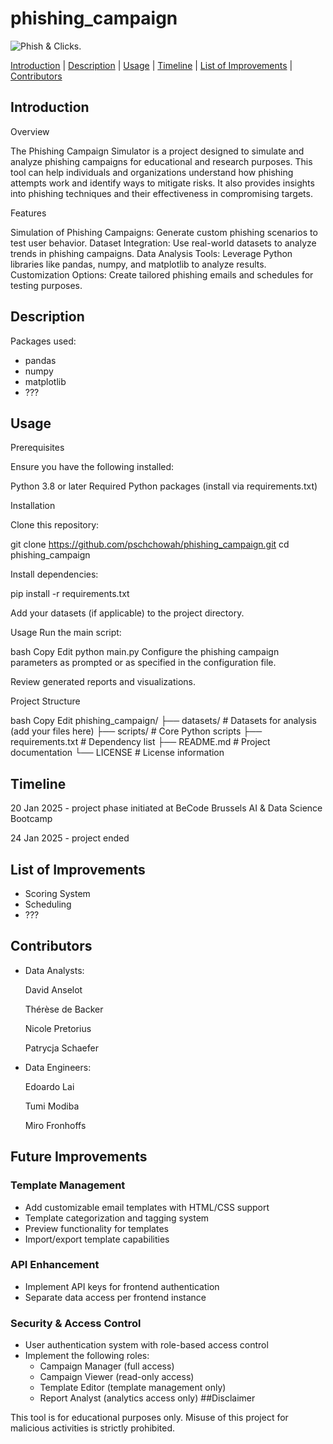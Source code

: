 # **phishing_campaign**

![Phish & Clicks.]([https://www.shutterstock.com/image-vector/seamless-border-cute-retro-houses-600nw-1111423082.jpg])

[Introduction](#Introduction)     |     [Description](#Description)       |       [Usage](#Usage)    |     [Timeline](#Timeline)       |       [List of Improvements](#list-of-improvements)    |    [Contributors](#contributors)

## **Introduction**

Overview

The Phishing Campaign Simulator is a project designed to simulate and analyze phishing campaigns for educational and research purposes. This tool can help individuals and organizations understand how phishing attempts work and identify ways to mitigate risks. It also provides insights into phishing techniques and their effectiveness in compromising targets.

Features

Simulation of Phishing Campaigns: Generate custom phishing scenarios to test user behavior.
Dataset Integration: Use real-world datasets to analyze trends in phishing campaigns.
Data Analysis Tools: Leverage Python libraries like pandas, numpy, and matplotlib to analyze results.
Customization Options: Create tailored phishing emails and schedules for testing purposes.

## **Description**

Packages used:
- pandas
- numpy
- matplotlib
- ???


## **Usage**
Prerequisites

Ensure you have the following installed:

Python 3.8 or later
Required Python packages (install via requirements.txt)

Installation

Clone this repository:

git clone https://github.com/pschchowah/phishing_campaign.git
cd phishing_campaign

Install dependencies:

pip install -r requirements.txt

Add your datasets (if applicable) to the project directory.

Usage
Run the main script:

bash
Copy
Edit
python main.py
Configure the phishing campaign parameters as prompted or as specified in the configuration file.

Review generated reports and visualizations.

Project Structure

bash
Copy
Edit
phishing_campaign/
├── datasets/          # Datasets for analysis (add your files here)
├── scripts/           # Core Python scripts
├── requirements.txt   # Dependency list
├── README.md          # Project documentation
└── LICENSE            # License information


## **Timeline**
20 Jan 2025 - project phase initiated at BeCode Brussels AI & Data Science Bootcamp

24 Jan 2025 - project ended


## **List of Improvements**
- Scoring System
- Scheduling
- ???

## **Contributors**
- Data Analysts:

  David Anselot

  Thérèse de Backer

  Nicole Pretorius

  Patrycja Schaefer
  
- Data Engineers:
  
  Edoardo Lai

  Tumi Modiba

   Miro Fronhoffs

## Future Improvements
### Template Management
- Add customizable email templates with HTML/CSS support
- Template categorization and tagging system
- Preview functionality for templates
- Import/export template capabilities
### API Enhancement
- Implement API keys for frontend authentication
- Separate data access per frontend instance
### Security & Access Control
- User authentication system with role-based access control
- Implement the following roles:
  - Campaign Manager (full access)
  - Campaign Viewer (read-only access)
  - Template Editor (template management only)
  - Report Analyst (analytics access only)
##Disclaimer

This tool is for educational purposes only. Misuse of this project for malicious activities is strictly prohibited.

 

